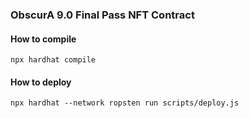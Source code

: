 ### ObscurA 9.0 Final Pass NFT Contract

#### How to compile
```
npx hardhat compile
```
#### How to deploy
```
npx hardhat --network ropsten run scripts/deploy.js  
```